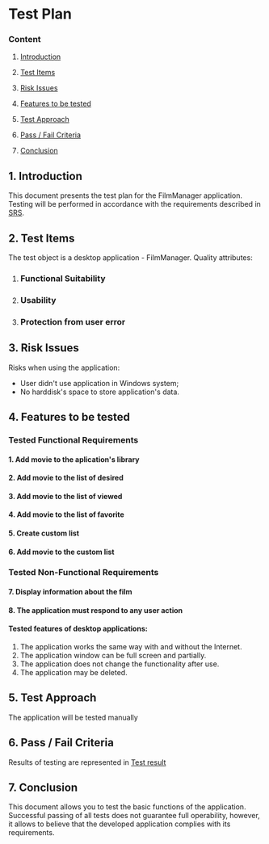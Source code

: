 # Test Plan

### Content

1.  [Introduction](https://github.com/ussnik209/FilmManager/blob/master/Documents/Test%20Plan.md#1-introduction)
    
2.  [Test Items](https://github.com/ussnik209/FilmManager/blob/master/Documents/Test%20Plan.md#2-test-items)
    
3.  [Risk Issues](https://github.com/ussnik209/FilmManager/blob/master/Documents/Test%20Plan.md#3-risk-issues)
    
4.  [Features to be tested](https://github.com/ussnik209/FilmManager/blob/master/Documents/Test%20Plan.md#4-features-to-be-tested)

5.  [Test Approach](https://github.com/ussnik209/FilmManager/blob/master/Documents/Test%20Plan.md#5-test-approach)

6.  [Pass / Fail Criteria](https://github.com/ussnik209/FilmManager/blob/master/Documents/Test%20Plan.md#6-pass--fail-criteria)
    
7.  [Conclusion]()
    

## 1. Introduction

This document presents the test plan for the FilmManager application. Testing will be performed in accordance with the requirements described in [SRS](https://github.com/ussnik209/FilmManager/blob/master/Documents/SRS.md).

## 2. Test Items
The test object is a desktop application - FilmManager.
Quality attributes:
1.  ### Functional Suitability

2.  ### Usability
    
3. ### Protection from user error


## 3. Risk Issues

Risks when using the application:

-   User didn't use application in Windows system; 
-   No harddisk's space to store application's data.

## 4. Features to be tested

### Tested Functional Requirements

#### 1. Add movie to the aplication's library

#### 2. Add movie to the list of desired

#### 3. Add movie to the list of viewed

#### 4. Add movie to the list of favorite

#### 5. Create custom list

#### 6. Add movie to the custom list

### Tested Non-Functional Requirements

#### 7. Display information about the film

#### 8. The application must respond to any user action


#### Tested features of desktop applications:
1. The application works the same way with and without the Internet.
2. The application window can be full screen and partially.
3. The application does not change the functionality after use.
4. The application may be deleted.

## 5. Test Approach

The application will be tested manually
## 6. Pass / Fail Criteria

Results of testing are represented in [Test result]()

## 7. Conclusion

This document allows you to test the basic functions of the application. Successful passing of all tests does not guarantee full operability, however, it allows to believe that the developed application complies with its requirements.

